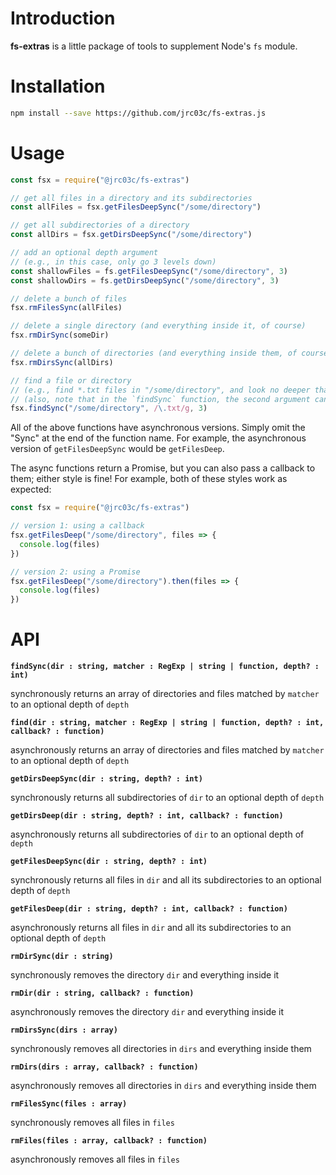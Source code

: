 # Introduction

**fs-extras** is a little package of tools to supplement Node's `fs` module.

# Installation

```bash
npm install --save https://github.com/jrc03c/fs-extras.js
```

# Usage

```js
const fsx = require("@jrc03c/fs-extras")

// get all files in a directory and its subdirectories
const allFiles = fsx.getFilesDeepSync("/some/directory")

// get all subdirectories of a directory
const allDirs = fsx.getDirsDeepSync("/some/directory")

// add an optional depth argument
// (e.g., in this case, only go 3 levels down)
const shallowFiles = fs.getFilesDeepSync("/some/directory", 3)
const shallowDirs = fs.getDirsDeepSync("/some/directory", 3)

// delete a bunch of files
fsx.rmFilesSync(allFiles)

// delete a single directory (and everything inside it, of course)
fsx.rmDirSync(someDir)

// delete a bunch of directories (and everything inside them, of course)
fsx.rmDirsSync(allDirs)

// find a file or directory
// (e.g., find *.txt files in "/some/directory", and look no deeper than 3 levels down)
// (also, note that in the `findSync` function, the second argument can be a regular expression, a string, or a function!)
fsx.findSync("/some/directory", /\.txt/g, 3)
```

All of the above functions have asynchronous versions. Simply omit the "Sync" at the end of the function name. For example, the asynchronous version of `getFilesDeepSync` would be `getFilesDeep`.

The async functions return a Promise, but you can also pass a callback to them; either style is fine! For example, both of these styles work as expected:

```js
const fsx = require("@jrc03c/fs-extras")

// version 1: using a callback
fsx.getFilesDeep("/some/directory", files => {
  console.log(files)
})

// version 2: using a Promise
fsx.getFilesDeep("/some/directory").then(files => {
  console.log(files)
})
```

# API

**`findSync(dir : string, matcher : RegExp | string | function, depth? : int)`**

synchronously returns an array of directories and files matched by `matcher` to an optional depth of `depth`

**`find(dir : string, matcher : RegExp | string | function, depth? : int, callback? : function)`**

asynchronously returns an array of directories and files matched by `matcher` to an optional depth of `depth`

**`getDirsDeepSync(dir : string, depth? : int)`**

synchronously returns all subdirectories of `dir` to an optional depth of `depth`

**`getDirsDeep(dir : string, depth? : int, callback? : function)`**

asynchronously returns all subdirectories of `dir` to an optional depth of `depth`

**`getFilesDeepSync(dir : string, depth? : int)`**

synchronously returns all files in `dir` and all its subdirectories to an optional depth of `depth`

**`getFilesDeep(dir : string, depth? : int, callback? : function)`**

asynchronously returns all files in `dir` and all its subdirectories to an optional depth of `depth`

**`rmDirSync(dir : string)`**

synchronously removes the directory `dir` and everything inside it

**`rmDir(dir : string, callback? : function)`**

asynchronously removes the directory `dir` and everything inside it

**`rmDirsSync(dirs : array)`**

synchronously removes all directories in `dirs` and everything inside them

**`rmDirs(dirs : array, callback? : function)`**

asynchronously removes all directories in `dirs` and everything inside them

**`rmFilesSync(files : array)`**

synchronously removes all files in `files`

**`rmFiles(files : array, callback? : function)`**

asynchronously removes all files in `files`
